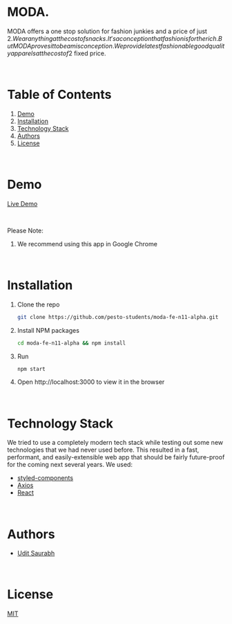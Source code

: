 # MODA. 
MODA offers a one stop solution for fashion junkies and a price of just $2. Wear anything at the cost of snacks. 
It's a conception that fashion is for the rich.But MODA proves it to be a misconception.We provide latest fashionable good quality apparels at the cost of 2$ fixed price. 

<br/>

# Table of Contents

1. [Demo](#demo)
2. [Installation](#installation)
3. [Technology Stack](#technology-stack)
4. [Authors](#authors)
5. [License](#license)

<br/>

# Demo

[Live Demo](https://eager-swartz-44c197.netlify.app/)

<br/>

Please Note:

1. We recommend using this app in Google Chrome

<br/>

# Installation

1. Clone the repo
    ```sh
    git clone https://github.com/pesto-students/moda-fe-n11-alpha.git
    ```

3. Install NPM packages
    ```sh
    cd moda-fe-n11-alpha && npm install
    ```
4. Run
    ```sh
    npm start
    ```
5. Open http://localhost:3000 to view it in the browser


<br/>

# Technology Stack

We tried to use a completely modern tech stack while testing out some new technologies that we had never used before. This resulted in a fast, performant, and easily-extensible web app that should be fairly future-proof for the coming next several years. We used:

- [styled-components](https://styled-components.com/)
- [Axios](https://axios-http.com/docs/intro)
- [React](https://reactjs.org/)

<br/>

# Authors

- [Udit Saurabh](https://github.com/uditsaurabh)

<br/>

# License

[MIT](https://opensource.org/licenses/MIT)
